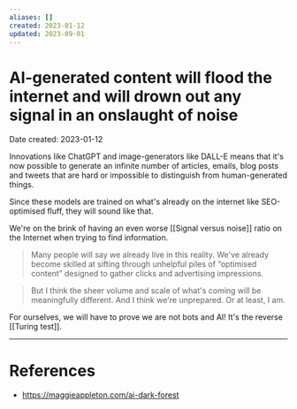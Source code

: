 ```yaml
---
aliases: []
created: 2023-01-12
updated: 2023-09-01
---
```


# AI-generated content will flood the internet and will drown out any signal in an onslaught of noise
Date created: 2023-01-12

Innovations like ChatGPT and image-generators like DALL-E means that it's now possible to generate an infinite number of articles, emails, blog posts and tweets that are hard or impossible to distinguish from human-generated things.

Since these models are trained on what's already on the internet like SEO-optimised fluff, they will sound like that.

We're on the brink of having an even worse [[Signal versus noise]] ratio on the Internet when trying to find information.

> Many people will say we already live in this reality. We've already become skilled at sifting through unhelpful piles of “optimised content” designed to gather clicks and advertising impressions.

> But I think the sheer volume and scale of what's coming will be meaningfully different. And I think we're unprepared. Or at least, I am.

For ourselves, we will have to prove we are not bots and AI! It's the reverse [[Turing test]].

---
# References
* https://maggieappleton.com/ai-dark-forest